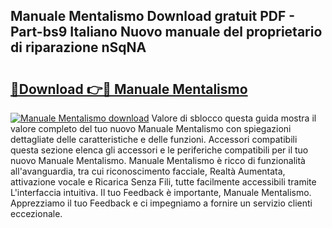 ## Manuale Mentalismo Download gratuit PDF - Part-bs9 Italiano Nuovo manuale del proprietario di riparazione nSqNA

# <h2><a href="http://dfdf59.blite.top/?on=Manuale+Mentalismo">🔗Download 👉🔴 Manuale Mentalismo</a></h2>

[![Manuale Mentalismo download](https://i.imgur.com/lujVjoI.png)](http://dfdf59.blite.top/?on=Manuale+Mentalismo)
Valore di sblocco questa guida mostra il valore completo del tuo nuovo Manuale Mentalismo con spiegazioni dettagliate delle caratteristiche e delle funzioni. Accessori compatibili questa sezione elenca gli accessori e le periferiche compatibili per il tuo nuovo Manuale Mentalismo. Manuale Mentalismo è ricco di funzionalità all'avanguardia, tra cui riconoscimento facciale, Realtà Aumentata, attivazione vocale e Ricarica Senza Fili, tutte facilmente accessibili tramite L'interfaccia intuitiva. Il tuo Feedback è importante, Manuale Mentalismo. Apprezziamo il tuo Feedback e ci impegniamo a fornire un servizio clienti eccezionale.
